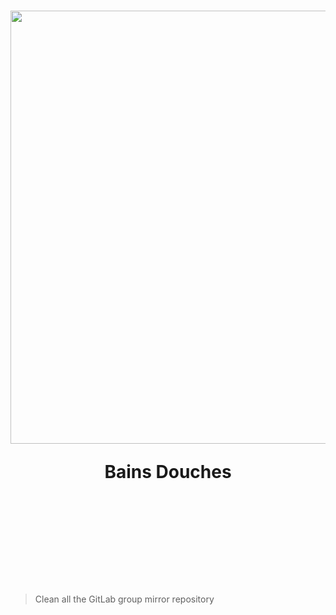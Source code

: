 <br>
<br>

<br>
<br>

<br>
<br>

<br>
<br>

<h1 align="center">
  <img src=https://media.giphy.com/media/3o7WIAevY5uEJGLC3C/giphy.gif width=693>
  <p align="center">Bains Douches</p>
</h1>

<br>
<br>

<br>
<br>

<br>
<br>

<br>
<br>

> Clean all the GitLab group mirror repository 
